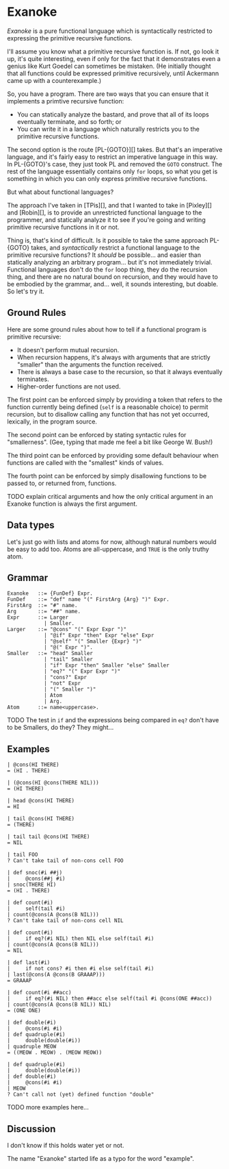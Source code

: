 Exanoke
=======

_Exanoke_ is a pure functional language which is syntactically restricted to
expressing the primitive recursive functions.

I'll assume you know what a primitive recursive function is.  If not, go look
it up, it's quite interesting, even if only for the fact that it demonstrates
even a genius like Kurt Goedel can sometimes be mistaken.  (He initially
thought that all functions could be expressed primitive recursively, until
Ackermann came up with a counterexample.)

So, you have a program.  There are two ways that you can ensure that it
implements a primtive recursive function:

*   You can statically analyze the bastard, and prove that all of its
    loops eventually terminate, and so forth; or
*   You can write it in a language which naturally restricts you to the
    primitive recursive functions.

The second option is the route [PL-{GOTO}][] takes.  But that's an imperative
language, and it's fairly easy to restrict an imperative language in this
way.  In PL-{GOTO}'s case, they just took PL and removed the `GOTO` construct.
The rest of the language essentially contains only `for` loops, so what you
get is something in which you can only express primitive recursive functions.

But what about functional languages?

The approach I've taken in [TPis][], and that I wanted to take in [Pixley][]
and [Robin][], is to provide an unrestricted functional language to the
programmer, and statically analyze it to see if you're going and writing
primitive recursive functions in it or not.

Thing is, that's kind of difficult.  Is it possible to take the same approach
PL-{GOTO} takes, and *syntactically* restrict a functional language to the
primitive recursive functions?  It *should* be possible... and easier than
statically analyzing an arbitrary program... but it's not immediately trivial.
Functional languages don't do the `for` loop thing, they do the recursion
thing, and there are no natural bound on recursion, and they would have
to be embodied by the grammar, and... well, it sounds interesting, but
doable.  So let's try it.

Ground Rules
------------

Here are some ground rules about how to tell if a functional program is
primitive recursive:

*   It doesn't perform mutual recursion.
*   When recursion happens, it's always with arguments that are strictly
    "smaller" than the arguments the function received.
*   There is always a base case to the recursion, so that it always
    eventually terminates.
*   Higher-order functions are not used.

The first point can be enforced simply by providing a token that
refers to the function currently being defined (`self` is a reasonable
choice) to permit recursion, but to disallow calling any function that
has not yet occurred, lexically, in the program source.

The second point can be enforced by stating syntactic rules for
"smallerness".  (Gee, typing that made me feel a bit like George W. Bush!)

The third point can be enforced by providing some default behaviour when
functions are called with the "smallest" kinds of values.

The fourth point can be enforced by simply disallowing functions to be
passed to, or returned from, functions.

TODO explain critical arguments and how the only critical argument in
an Exanoke function is always the first argument.

Data types
----------

Let's just go with lists and atoms for now, although natural numbers would
be easy to add too.  Atoms are all-uppercase, and `TRUE` is the only truthy
atom.

Grammar
-------

    Exanoke   ::= {FunDef} Expr.
    FunDef    ::= "def" name "(" FirstArg {Arg} ")" Expr.
    FirstArg  ::= "#" name.
    Arg       ::= "##" name.
    Expr      ::= Larger
                | Smaller.
    Larger    ::= "@cons" "(" Expr Expr ")"
                | "@if" Expr "then" Expr "else" Expr
                | "@self" "(" Smaller {Expr} ")"
                | "@(" Expr ")".
    Smaller   ::= "head" Smaller
                | "tail" Smaller
                | "if" Expr "then" Smaller "else" Smaller
                | "eq?" "(" Expr Expr ")"
                | "cons?" Expr
                | "not" Expr
                | "(" Smaller ")"
                | Atom
                | Arg.
    Atom      ::= name<uppercase>.

TODO The test in `if` and the expressions being compared in `eq?` don't
have to be Smallers, do they?  They might...

Examples
--------

    | @cons(HI THERE)
    = (HI . THERE)
    
    | (@cons(HI @cons(THERE NIL)))
    = (HI THERE)

    | head @cons(HI THERE)
    = HI

    | tail @cons(HI THERE)
    = (THERE)

    | tail tail @cons(HI THERE)
    = NIL

    | tail FOO
    ? Can't take tail of non-cons cell FOO

    | def snoc(#i ##j)
    |     @cons(##j #i)
    | snoc(THERE HI)
    = (HI . THERE)

    | def count(#i)
    |     self(tail #i)
    | count(@cons(A @cons(B NIL)))
    ? Can't take tail of non-cons cell NIL

    | def count(#i)
    |     if eq?(#i NIL) then NIL else self(tail #i)
    | count(@cons(A @cons(B NIL)))
    = NIL

    | def last(#i)
    |     if not cons? #i then #i else self(tail #i)
    | last(@cons(A @cons(B GRAAAP)))
    = GRAAAP

    | def count(#i ##acc)
    |     if eq?(#i NIL) then ##acc else self(tail #i @cons(ONE ##acc))
    | count(@cons(A @cons(B NIL)) NIL)
    = (ONE ONE)

    | def double(#i)
    |     @cons(#i #i)
    | def quadruple(#i)
    |     double(double(#i))
    | quadruple MEOW
    = ((MEOW . MEOW) . (MEOW MEOW))

    | def quadruple(#i)
    |     double(double(#i))
    | def double(#i)
    |     @cons(#i #i)
    | MEOW
    ? Can't call not (yet) defined function "double"

TODO more examples here...

Discussion
----------

I don't know if this holds water yet or not.

The name "Exanoke" started life as a typo for the word "example".
